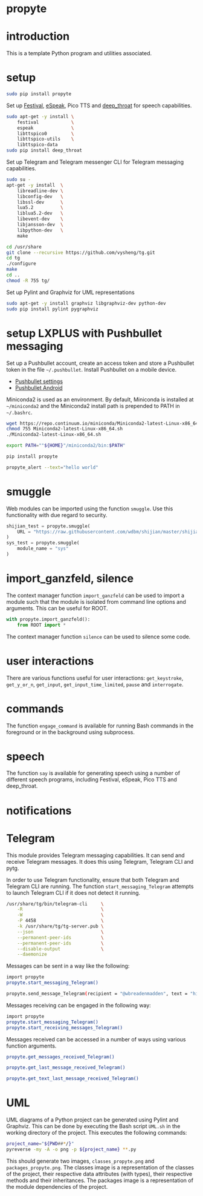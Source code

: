 # propyte

# introduction

This is a template Python program and utilities associated.

# setup

```Bash
sudo pip install propyte
```

Set up [Festival](http://www.cstr.ed.ac.uk/projects/festival/), [eSpeak](http://espeak.sourceforge.net/), Pico TTS and [deep_throat](https://github.com/wdbm/deep_throat) for speech capabilities.

```Bash
sudo apt-get -y install \
    festival            \
    espeak              \
    libttspico0         \
    libttspico-utils    \
    libttspico-data
sudo pip install deep_throat
```

Set up Telegram and Telegram messenger CLI for Telegram messaging capabilities.

```Bash
sudo su -
apt-get -y install  \
    libreadline-dev \
    libconfig-dev   \
    libssl-dev      \
    lua5.2          \
    liblua5.2-dev   \
    libevent-dev    \
    libjansson-dev  \
    libpython-dev   \
    make

cd /usr/share
git clone --recursive https://github.com/vysheng/tg.git
cd tg
./configure
make
cd ..
chmod -R 755 tg/
```

Set up Pylint and Graphviz for UML representations

```Bash
sudo apt-get -y install graphviz libgraphviz-dev python-dev
sudo pip install pylint pygraphviz
```

# setup LXPLUS with Pushbullet messaging

Set up a Pushbullet account, create an access token and store a Pushbullet token in the file `~/.pushbullet`. Install Pushbullet on a mobile device.

- [Pushbullet settings](https://www.pushbullet.com/#settings/account)
- [Pushbullet Android](https://play.google.com/store/apps/details?id=com.pushbullet.android)

Miniconda2 is used as an environment. By default, Miniconda is installed at `~/miniconda2` and the Miniconda2 install path is prepended to PATH in `~/.bashrc`.

```Bash
wget https://repo.continuum.io/miniconda/Miniconda2-latest-Linux-x86_64.sh
chmod 755 Miniconda2-latest-Linux-x86_64.sh
./Miniconda2-latest-Linux-x86_64.sh

export PATH=""${HOME}"/miniconda2/bin:$PATH"
```

```Bash
pip install propyte
```

```Bash
propyte_alert --text="hello world"
```

# smuggle

Web modules can be imported using the function `smuggle`. Use this functionality with due regard to security.

```Python
shijian_test = propyte.smuggle(
    URL = "https://raw.githubusercontent.com/wdbm/shijian/master/shijian.py"
)
sys_test = propyte.smuggle(
    module_name = "sys"
)
```

# import_ganzfeld, silence

The context manager function `import_ganzfeld` can be used to import a module such that the module is isolated from command line options and arguments. This can be useful for ROOT.

```Python
with propyte.import_ganzfeld():
    from ROOT import *
```

The context manager function `silence` can be used to silence some code.

# user interactions

There are various functions useful for user interactions: `get_keystroke`, `get_y_or_n`, `get_input`, `get_input_time_limited`, `pause` and `interrogate`.

# commands

The function `engage_command` is available for running Bash commands in the foreground or in the background using subprocess.

# speech

The function `say` is available for generating speech using a number of different speech programs, including Festival, eSpeak, Pico TTS and deep_throat.

# notifications

# Telegram

This module provides Telegram messaging capabilities. It can send and receive Telegram messages. It does this using Telegram, Telegram CLI and pytg.

In order to use Telegram functionality, ensure that both Telegram and Telegram CLI are running. The function `start_messaging_Telegram` attempts to launch Telegram CLI if it does not detect it running.

```bash
/usr/share/tg/bin/telegram-cli     \
    -R                             \
    -W                             \
    -P 4458                        \
    -k /usr/share/tg/tg-server.pub \
    --json                         \
    --permanent-peer-ids           \
    --permanent-peer-ids           \
    --disable-output               \
    --daemonize
```

Messages can be sent in a way like the following:

```Bash
import propyte
propyte.start_messaging_Telegram()

propyte.send_message_Telegram(recipient = "@wbreadenmadden", text = "hi")
```

Messages receiving can be engaged in the following way:

```Bash
import propyte
propyte.start_messaging_Telegram()
propyte.start_receiving_messages_Telegram()
```

Messages received can be accessed in a number of ways using various function arguments.

```Bash
propyte.get_messages_received_Telegram()
```

```Bash
propyte.get_last_message_received_Telegram()
```

```Bash
propyte.get_text_last_message_received_Telegram()
```

# UML

UML diagrams of a Python project can be generated using Pylint and Graphviz. This can be done by executing the Bash script `UML.sh` in the working directory of the project. This executes the following commands:

```Bash
project_name="${PWD##*/}"
pyreverse -my -A -o png -p ${project_name} **.py
```

This should generate two images, `classes_propyte.png` and `packages_propyte.png`. The classes image is a representation of the classes of the project, their respective data attributes (with types), their respective methods and their inheritances. The packages image is a representation of the module dependencies of the project.
